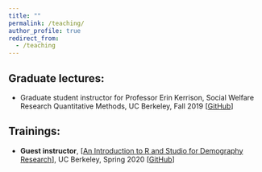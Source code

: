 ```yaml
---
title: ""
permalink: /teaching/
author_profile: true 
redirect_from:
  - /teaching
---
```



## Graduate lectures:
- Graduate student instructor for Professor Erin Kerrison, Social Welfare Research Quantitative Methods, UC Berkeley, Fall 2019 [[GitHub](https://github.com/ds-modules/SW-282)]

## Trainings:
- **Guest instructor**, [[An Introduction to R and Studio for Demography Research](https://dlab.berkeley.edu/training/demog-160)], UC Berkeley, Spring 2020 [[GitHub](https://github.com/chengren/D_Lab-consulting/tree/master/dlab_training)]

